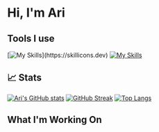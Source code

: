 # Hi, I'm Ari

## Tools I use
[![My Skills](https://skillicons.dev/icons?i=py,java,html,cpp,dart,firebase,arduino,opencv,powershell,)](https://skillicons.dev)
[![My Skills](https://skillicons.dev/icons?=flutter,qt,react)](https://skillicons.dev)
## 📈 Stats

[![Ari's GitHub stats](https://github-readme-stats.vercel.app/api?username=aridavidson001&show_icons=true&theme=gotham)](https://github.com/anuraghazra/github-readme-stats) [![GitHub Streak](https://github-readme-streak-stats.herokuapp.com?user=aridavidson001&theme=gotham)](https://git.io/streak-stats)
[![Top Langs](https://github-readme-stats.vercel.app/api/top-langs/?username=aridavidson001&theme=gotham)](https://github.com/anuraghazra/github-readme-stats)

## What I'm Working On
<!--
**aridavidson001/aridavidson001** is a ✨ _special_ ✨ repository because its `README.md` (this file) appears on your GitHub profile.

Here are some ideas to get you started:

- 🔭 I’m currently working on ...
- 🌱 I’m currently learning ...
- 👯 I’m looking to collaborate on ...
- 🤔 I’m looking for help with ...
- 💬 Ask me about ...
- 📫 How to reach me: ...
- 😄 Pronouns: ...
- ⚡ Fun fact: ...
-->
